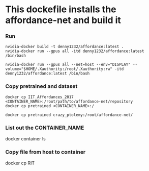 # This dockefile installs the affordance-net and build it

### Run
```console
nvidia-docker build -t denny1232/affordance:latest .
nvidia-docker run --gpus all -itd denny1232/affordance:latest /bin/bash

nvidia-docker run --gpus all --net=host --env="DISPLAY" --volume="$HOME/.Xauthority:/root/.Xauthority:rw" -itd denny1232/affordance:latest /bin/bash
```

### Copy pretrained and dataset
```console
docker cp IIT_Affordances_2017 <CONTAINER_NAME>:/root/path/to/affordance-net/repository
docker cp pretrained <CONTAINER_NAME>:/

docker cp pretrained crazy_ptolemy:/root/affordance-net/
```

### List out the CONTAINER_NAME
docker container ls

### Copy file from host to container
docker cp <FILE> RIT
